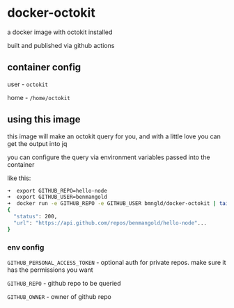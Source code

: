 # docker-octokit

a docker image with octokit installed

built and published via github actions

## container config

user - `octokit`

home - `/home/octokit`

## using this image

this image will make an octokit query for you, and with a little love you can get the output into jq

you can configure the query via environment variables passed into the container

like this:

```bash
➜  export GITHUB_REPO=hello-node
➜  export GITHUB_USER=benmangold
➜  docker run -e GITHUB_REPO -e GITHUB_USER bmngld/docker-octokit | tail -n +4 | jq
{
  "status": 200,
  "url": "https://api.github.com/repos/benmangold/hello-node"...
}
```

### env config

`GITHUB_PERSONAL_ACCESS_TOKEN` -  optional auth for private repos. make sure it has the permissions you want

`GITHUB_REPO` - github repo to be queried

`GITHUB_OWNER` - owner of github repo
